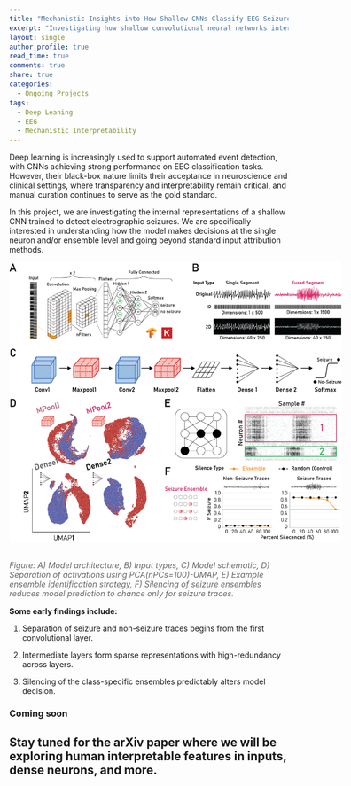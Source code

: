 ```yaml
---
title: "Mechanistic Insights into How Shallow CNNs Classify EEG Seizure Activity"
excerpt: "Investigating how shallow convolutional neural networks internally represent and classify EEG segments in a seizure detection task."
layout: single
author_profile: true
read_time: true
comments: true
share: true
categories:
  - Ongoing Projects
tags:
  - Deep Leaning
  - EEG
  - Mechanistic Interpretability
---
```


Deep learning is increasingly used to support automated event detection, with CNNs achieving strong performance on EEG classification tasks. However, their black-box nature limits their acceptance in neuroscience and clinical settings, where transparency and interpretability remain critical, and manual curation continues to serve as the gold standard.

In this project, we are investigating the internal representations of a shallow CNN trained to detect electrographic seizures. We are specifically interested in understanding how the model makes decisions at the single neuron and/or ensemble level and going beyond standard input attribution methods.

<a href="/assets/images/cnn_interp.png">
  <img src="/assets/images/cnn_interp.png" alt="CNN Interpretability Pipeline" style="max-width: 600px; margin-bottom: 1rem; border-radius: 6px;">
</a>
<p style="font-size: 0.9rem; color: #666;">
  <em>Figure: A) Model architecture, B) Input types, C) Model schematic, D) Separation of activations using PCA(nPCs=100)-UMAP, E) Example ensemble identification strategy, F) Silencing of seizure ensembles reduces model prediction to chance only for seizure traces.</em>
</p>

**Some early findings include:**

 1) Separation of seizure and non-seizure traces begins from the first convolutional layer.

 2) Intermediate layers form sparse representations with high-redundancy across layers.

 3) Silencing of the class-specific ensembles predictably alters model decision.

### Coming soon
Stay tuned for the arXiv paper where we will be exploring human interpretable features in inputs, dense neurons, and more.
---
